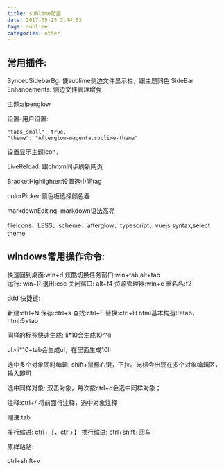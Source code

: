 ```yaml
---
title: sublime配置
date: 2017-05-23 2:44:53
tags: sublime
categories: other
---
```


<div><!-- more--></div>

## 常用插件:
SyncedSidebarBg: 使sublime侧边文件显示栏，跟主题同色
Side​Bar​Enhancements: 侧边文件管理增强

主题:alpenglow

设置-用户设置:
    
    "tabs_small": true,
    "theme": "Afterglow-magenta.sublime-theme"
设置显示主题icon，

LiveReload: 跟chrom同步刷新网页

BracketHighlighter:设置选中同tag

colorPicker:颜色板选择颜色器

markdownEditing: markdown语法高亮

fileIcons、LESS、scheme、afterglow、typescript、vuejs syntax,select theme
## windows常用操作命令:

快速回到桌面:win+d
炫酷切换任务窗口:win+tab,alt+tab	
运行: win+R
退出:esc
关闭窗口: alt+f4
资源管理器:win+e
重名名:f2



ddd
快捷键:

新建:ctrl+N
保存:ctrl+s
查找:ctrl+F
替换:ctrl+H
html基本构造:!+tab，html:5+tab

同样的标签快速生成:
li*10会生成10个li

ul>li*10+tab会生成ul，在里面生成10li

选中多个对象同时编辑:
shift+鼠标右键，下拉。光标会出现在多个对象编辑区，输入即可


选中同样对象:
双击对象，每次按ctrl+d会选中同样对象；


注释:ctrl+/
将前面行注释，选中对象注释

缩进:tab

多行缩进: ctrl+【，ctrl+】
换行缩进: ctrl+shift+回车

原样粘贴:

ctrl+shift+v

